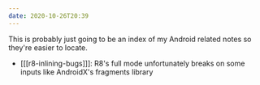 ```yaml
---
date: 2020-10-26T20:39
---
```


This is probably just going to be an index of my Android related notes so they're easier to locate.

- [[[r8-inlining-bugs]]]: R8's full mode unfortunately breaks on some inputs like AndroidX's fragments library
